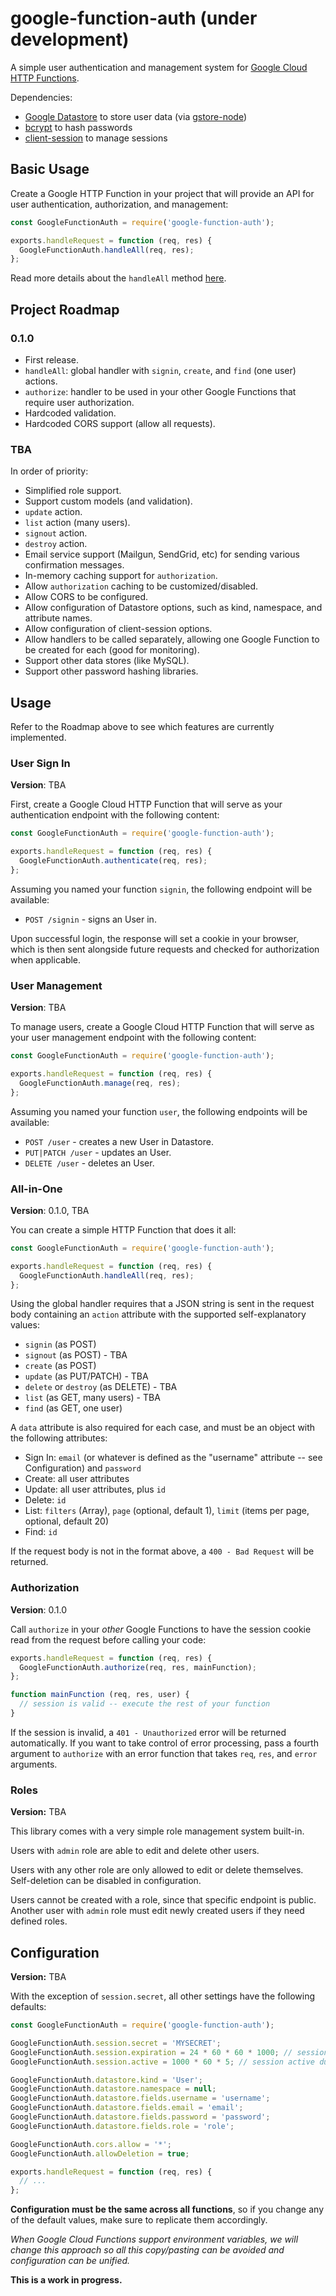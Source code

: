 # google-function-auth (under development)

A simple user authentication and management system for [Google Cloud HTTP Functions](https://cloud.google.com/functions/docs/writing/http).

Dependencies:

* [Google Datastore](https://cloud.google.com/datastore/) to store user data (via [gstore-node](https://github.com/sebelga/gstore-node))
* [bcrypt](https://github.com/kelektiv/node.bcrypt.js) to hash passwords
* [client-session](https://github.com/mozilla/node-client-sessions) to manage sessions

## Basic Usage

Create a Google HTTP Function in your project that will provide an API for user authentication, authorization, and management:

```javascript
const GoogleFunctionAuth = require('google-function-auth');

exports.handleRequest = function (req, res) {
  GoogleFunctionAuth.handleAll(req, res);
};
```

Read more details about the `handleAll` method [here](#all-in-one).

## Project Roadmap

### 0.1.0

* First release.
* `handleAll`: global handler with `signin`, `create`, and `find` (one user) actions.
* `authorize`: handler to be used in your other Google Functions that require user authorization.
* Hardcoded validation.
* Hardcoded CORS support (allow all requests).

### TBA

In order of priority:

* Simplified role support.
* Support custom models (and validation).
* `update` action.
* `list` action (many users).
* `signout` action.
* `destroy` action.
* Email service support (Mailgun, SendGrid, etc) for sending various confirmation messages.
* In-memory caching support for `authorization`.
* Allow `authorization` caching to be customized/disabled.
* Allow CORS to be configured.
* Allow configuration of Datastore options, such as kind, namespace, and attribute names.
* Allow configuration of client-session options.
* Allow handlers to be called separately, allowing one Google Function to be created for each (good for monitoring).
* Support other data stores (like MySQL).
* Support other password hashing libraries.

## Usage

Refer to the Roadmap above to see which features are currently implemented.

### User Sign In

__Version__: TBA

First, create a Google Cloud HTTP Function that will serve as your authentication endpoint with the following content:

```javascript
const GoogleFunctionAuth = require('google-function-auth');

exports.handleRequest = function (req, res) {
  GoogleFunctionAuth.authenticate(req, res);
};
```

Assuming you named your function `signin`, the following endpoint will be available:

* `POST /signin` - signs an User in.

Upon successful login, the response will set a cookie in your browser, which is then sent alongside future requests and checked for authorization when applicable.

### User Management

__Version__: TBA

To manage users, create a Google Cloud HTTP Function that will serve as your user management endpoint with the following content:

```javascript
const GoogleFunctionAuth = require('google-function-auth');

exports.handleRequest = function (req, res) {
  GoogleFunctionAuth.manage(req, res);
};
```

Assuming you named your function `user`, the following endpoints will be available:

* `POST /user` - creates a new User in Datastore.
* `PUT|PATCH /user` - updates an User.
* `DELETE /user` - deletes an User.

### All-in-One

__Version__: 0.1.0, TBA

You can create a simple HTTP Function that does it all:

```javascript
const GoogleFunctionAuth = require('google-function-auth');

exports.handleRequest = function (req, res) {
  GoogleFunctionAuth.handleAll(req, res);
};
```

Using the global handler requires that a JSON string is sent in the request body containing an `action` attribute with the supported self-explanatory values:

* `signin` (as POST)
* `signout` (as POST) - TBA
* `create` (as POST)
* `update` (as PUT/PATCH) - TBA
* `delete` or `destroy` (as DELETE) - TBA
* `list` (as GET, many users) - TBA
* `find` (as GET, one user)

A `data` attribute is also required for each case, and must be an object with the following attributes:

* Sign In: `email` (or whatever is defined as the "username" attribute -- see Configuration) and `password`
* Create: all user attributes
* Update: all user attributes, plus `id`
* Delete: `id`
* List: `filters` (Array), `page` (optional, default 1), `limit` (items per page, optional, default 20)
* Find: `id`

If the request body is not in the format above, a `400 - Bad Request` will be returned.

### Authorization

__Version__: 0.1.0

Call `authorize` in your _other_ Google Functions to have the session cookie read from the request before calling your code:

```javascript
exports.handleRequest = function (req, res) {
  GoogleFunctionAuth.authorize(req, res, mainFunction);
};

function mainFunction (req, res, user) {
  // session is valid -- execute the rest of your function
}
```

If the session is invalid, a `401 - Unauthorized` error will be returned automatically. If you want to take control of error processing, pass a fourth argument to `authorize` with an error function that takes `req`, `res`, and `error` arguments.

### Roles

__Version:__ TBA

This library comes with a very simple role management system built-in.

Users with `admin` role are able to edit and delete other users.

Users with any other role are only allowed to edit or delete themselves. Self-deletion can be disabled in configuration.

Users cannot be created with a role, since that specific endpoint is public. Another user with `admin` role must edit newly created users if they need defined roles.

## Configuration

__Version:__ TBA

With the exception of `session.secret`, all other settings have the following defaults:

```javascript
const GoogleFunctionAuth = require('google-function-auth');

GoogleFunctionAuth.session.secret = 'MYSECRET';
GoogleFunctionAuth.session.expiration = 24 * 60 * 60 * 1000; // session expiration in ms
GoogleFunctionAuth.session.active = 1000 * 60 * 5; // session active duration in ms

GoogleFunctionAuth.datastore.kind = 'User';
GoogleFunctionAuth.datastore.namespace = null;
GoogleFunctionAuth.datastore.fields.username = 'username';
GoogleFunctionAuth.datastore.fields.email = 'email';
GoogleFunctionAuth.datastore.fields.password = 'password';
GoogleFunctionAuth.datastore.fields.role = 'role';

GoogleFunctionAuth.cors.allow = '*';
GoogleFunctionAuth.allowDeletion = true;

exports.handleRequest = function (req, res) {
  // ...
};
```

__Configuration must be the same across all functions__, so if you change any of the default values, make sure to replicate them accordingly.

_When Google Cloud Functions support environment variables, we will change this approach so all this copy/pasting can be avoided and configuration can be unified._

__This is a work in progress.__

